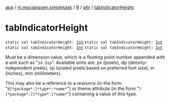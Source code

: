 [app](../../../index.md) / [nl.mpcjanssen.simpletask](../../index.md) / [R](../index.md) / [attr](index.md) / [tabIndicatorHeight](.)

# tabIndicatorHeight

`static val tabIndicatorHeight: `[`Int`](https://kotlinlang.org/api/latest/jvm/stdlib/kotlin/-int/index.html)
`static val tabIndicatorHeight: `[`Int`](https://kotlinlang.org/api/latest/jvm/stdlib/kotlin/-int/index.html)
`static val tabIndicatorHeight: `[`Int`](https://kotlinlang.org/api/latest/jvm/stdlib/kotlin/-int/index.html)
`static val tabIndicatorHeight: `[`Int`](https://kotlinlang.org/api/latest/jvm/stdlib/kotlin/-int/index.html)

Must be a dimension value, which is a floating point number appended with a unit such as "`14.5sp`". Available units are: px (pixels), dp (density-independent pixels), sp (scaled pixels based on preferred font size), in (inches), mm (millimeters).

This may also be a reference to a resource (in the form "`@[*package*:]*type*:*name*`") or theme attribute (in the form "`?[*package*:][*type*:]*name*`") containing a value of this type.

